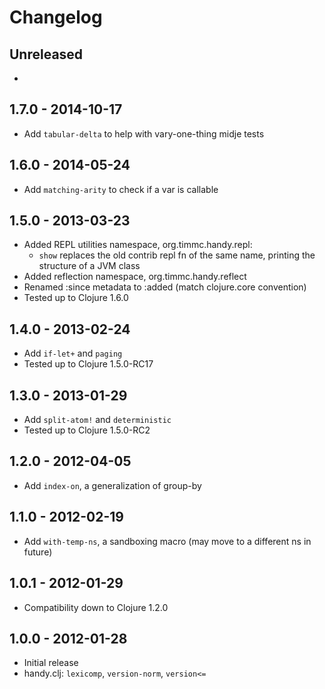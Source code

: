 # Changelog

## Unreleased
- 

## 1.7.0 - 2014-10-17
- Add `tabular-delta` to help with vary-one-thing midje tests

## 1.6.0 - 2014-05-24
- Add `matching-arity` to check if a var is callable

## 1.5.0 - 2013-03-23
- Added REPL utilities namespace, org.timmc.handy.repl:
    - `show` replaces the old contrib repl fn of the same name,
      printing the structure of a JVM class
- Added reflection namespace, org.timmc.handy.reflect
- Renamed :since metadata to :added (match clojure.core convention)
- Tested up to Clojure 1.6.0

## 1.4.0 - 2013-02-24
- Add `if-let+` and `paging`
- Tested up to Clojure 1.5.0-RC17

## 1.3.0 - 2013-01-29
- Add `split-atom!` and `deterministic`
- Tested up to Clojure 1.5.0-RC2

## 1.2.0 - 2012-04-05
- Add `index-on`, a generalization of group-by

## 1.1.0 - 2012-02-19
- Add `with-temp-ns`, a sandboxing macro (may move to a different ns in future)

## 1.0.1 - 2012-01-29
- Compatibility down to Clojure 1.2.0

## 1.0.0 - 2012-01-28
- Initial release
- handy.clj: `lexicomp`, `version-norm`, `version<=`
